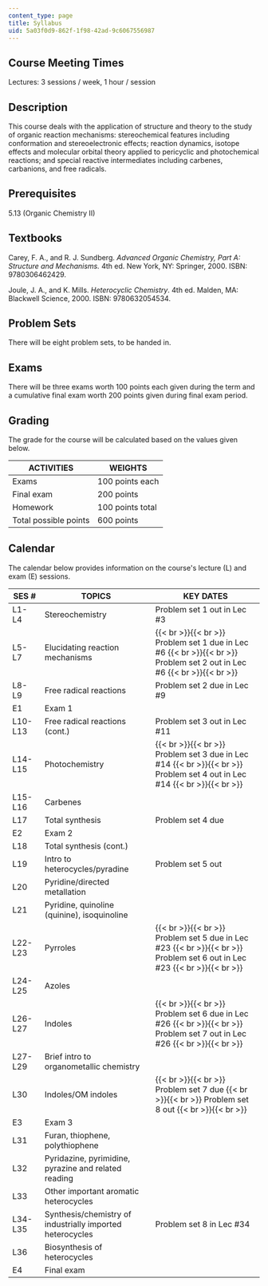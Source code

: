 ```yaml
---
content_type: page
title: Syllabus
uid: 5a03f0d9-862f-1f98-42ad-9c6067556987
---
```


Course Meeting Times
--------------------

Lectures: 3 sessions / week, 1 hour / session

Description
-----------

This course deals with the application of structure and theory to the study of organic reaction mechanisms: stereochemical features including conformation and stereoelectronic effects; reaction dynamics, isotope effects and molecular orbital theory applied to pericyclic and photochemical reactions; and special reactive intermediates including carbenes, carbanions, and free radicals.

Prerequisites
-------------

5.13 (Organic Chemistry II)

Textbooks
---------

Carey, F. A., and R. J. Sundberg. _Advanced Organic Chemistry, Part A: Structure and Mechanisms._ 4th ed. New York, NY: Springer, 2000. ISBN: 9780306462429.

Joule, J. A., and K. Mills. _Heterocyclic Chemistry_. 4th ed. Malden, MA: Blackwell Science, 2000. ISBN: 9780632054534.

Problem Sets
------------

There will be eight problem sets, to be handed in.

Exams
-----

There will be three exams worth 100 points each given during the term and a cumulative final exam worth 200 points given during final exam period.

Grading
-------

The grade for the course will be calculated based on the values given below.

| ACTIVITIES | WEIGHTS |
| --- | --- |
| Exams | 100 points each |
| Final exam | 200 points |
| Homework | 100 points total |
| Total possible points | 600 points 

Calendar
--------

The calendar below provides information on the course's lecture (L) and exam (E) sessions.

| SES # | TOPICS | KEY DATES |
| --- | --- | --- |
| L1-L4 | Stereochemistry | Problem set 1 out in Lec #3 |
| L5-L7 | Elucidating reaction mechanisms |  {{< br >}}{{< br >}} Problem set 1 due in Lec #6 {{< br >}}{{< br >}} Problem set 2 out in Lec #6 {{< br >}}{{< br >}}  |
| L8-L9 | Free radical reactions | Problem set 2 due in Lec #9 |
| E1 | Exam 1 | &nbsp; |
| L10-L13 | Free radical reactions (cont.) | Problem set 3 out in Lec #11 |
| L14-L15 | Photochemistry |  {{< br >}}{{< br >}} Problem set 3 due in Lec #14 {{< br >}}{{< br >}} Problem set 4 out in Lec #14 {{< br >}}{{< br >}}  |
| L15-L16 | Carbenes | &nbsp; |
| L17 | Total synthesis | Problem set 4 due |
| E2 | Exam 2 | &nbsp; |
| L18 | Total synthesis (cont.) | &nbsp; |
| L19 | Intro to heterocycles/pyradine | Problem set 5 out |
| L20 | Pyridine/directed metallation | &nbsp; |
| L21 | Pyridine, quinoline (quinine), isoquinoline | &nbsp; |
| L22-L23 | Pyrroles |  {{< br >}}{{< br >}} Problem set 5 due in Lec #23 {{< br >}}{{< br >}} Problem set 6 out in Lec #23 {{< br >}}{{< br >}}  |
| L24-L25 | Azoles | &nbsp; |
| L26-L27 | Indoles |  {{< br >}}{{< br >}} Problem set 6 due in Lec #26 {{< br >}}{{< br >}} Problem set 7 out in Lec #26 {{< br >}}{{< br >}}  |
| L27-L29 | Brief intro to organometallic chemistry | &nbsp; |
| L30 | Indoles/OM indoles |  {{< br >}}{{< br >}} Problem set 7 due {{< br >}}{{< br >}} Problem set 8 out {{< br >}}{{< br >}}  |
| E3 | Exam 3 | &nbsp; |
| L31 | Furan, thiophene, polythiophene | &nbsp; |
| L32 | Pyridazine, pyrimidine, pyrazine and related reading | &nbsp; |
| L33 | Other important aromatic heterocycles | &nbsp; |
| L34-L35 | Synthesis/chemistry of industrially imported heterocycles | Problem set 8 in Lec #34 |
| L36 | Biosynthesis of heterocycles | &nbsp; |
| E4 | Final exam |